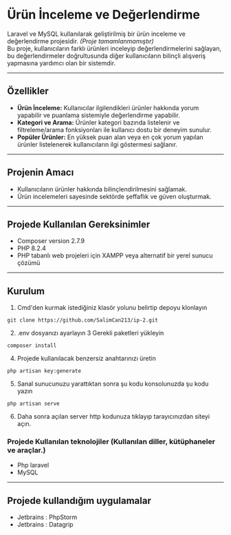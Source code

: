 # Ürün İnceleme ve Değerlendirme

Laravel ve MySQL kullanılarak geliştirilmiş bir ürün inceleme ve değerlendirme projesidir. *(Proje tamamlanmamıştır)*  
Bu proje, kullanıcıların farklı ürünleri inceleyip değerlendirmelerini sağlayan, bu değerlendirmeler doğrultusunda diğer kullanıcıların bilinçli alışveriş yapmasına yardımcı olan bir sistemdir.

---

## Özellikler    
- **Ürün İnceleme:** Kullanıcılar ilgilendikleri ürünler hakkında yorum yapabilir ve puanlama sistemiyle değerlendirme yapabilir.  
- **Kategori ve Arama:** Ürünler kategori bazında listelenir ve filtreleme/arama fonksiyonları ile kullanıcı dostu bir deneyim sunulur.  
- **Popüler Ürünler:** En yüksek puan alan veya en çok yorum yapılan ürünler listelenerek kullanıcıların ilgi göstermesi sağlanır.  

---

## Projenin Amacı  
- Kullanıcıların ürünler hakkında bilinçlendirilmesini sağlamak.  
- Ürün incelemeleri sayesinde sektörde şeffaflık ve güven oluşturmak.  

---

## Projede Kullanılan Gereksinimler  
- Composer version 2.7.9  
- PHP 8.2.4  
- PHP tabanlı web projeleri için XAMPP veya alternatif bir yerel sunucu çözümü  

---

## Kurulum
1. Cmd'den kurmak istediğiniz klasör yolunu belirtip depoyu klonlayın
```
git clone https://github.com/SalimCan213/ip-2.git
```
2. .env dosyanızı ayarlayın
3 Gerekli paketleri yükleyin
```
composer install
```
4. Projede kullanılacak benzersiz anahtarınızı üretin
```
php artisan key:generate
```
5. Sanal sunucunuzu yarattıktan sonra şu kodu konsolunuzda şu kodu yazın
```
php artisan serve
```
6. Daha sonra açılan server http kodunuza tıklayıp tarayıcınızdan siteyi açın.
### Projede Kullanılan teknolojiler (Kullanılan diller, kütüphaneler ve araçlar.)
- Php laravel
- MySQL

---

## Projede kullandığım uygulamalar
- Jetbrains : PhpStorm
- Jetbrains : Datagrip

